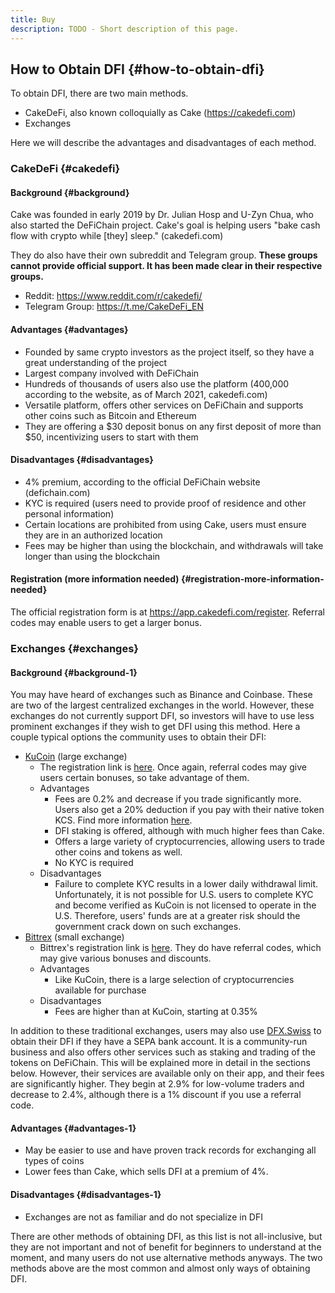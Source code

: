 ```yaml
---
title: Buy
description: TODO - Short description of this page.
---
```


## How to Obtain DFI {#how-to-obtain-dfi}

To obtain DFI, there are two main methods.

- CakeDeFi, also known colloquially as Cake ([<https://cakedefi.com>](https://cakedefi.com/))
- Exchanges

Here we will describe the advantages and disadvantages of each method.

### CakeDeFi {#cakedefi}

#### Background {#background}

Cake was founded in early 2019 by Dr. Julian Hosp and U-Zyn Chua, who also started the DeFiChain project. Cake's goal is helping users "bake cash flow with crypto while \[they\] sleep." (cakedefi.com)

They do also have their own subreddit and Telegram group. **These groups cannot provide official support. It has been made clear in their respective groups.**

- Reddit: <https://www.reddit.com/r/cakedefi/>
- Telegram Group: <https://t.me/CakeDeFi_EN>

#### Advantages {#advantages}

- Founded by same crypto investors as the project itself, so they have a great understanding of the project
- Largest company involved with DeFiChain
- Hundreds of thousands of users also use the platform (400,000 according to the website, as of March 2021, cakedefi.com)
- Versatile platform, offers other services on DeFiChain and supports other coins such as Bitcoin and Ethereum
- They are offering a \$30 deposit bonus on any first deposit of more than \$50, incentivizing users to start with them

#### Disadvantages {#disadvantages}

- 4% premium, according to the official DeFiChain website (defichain.com)
- KYC is required (users need to provide proof of residence and other personal information)
- Certain locations are prohibited from using Cake, users must ensure they are in an authorized location
- Fees may be higher than using the blockchain, and withdrawals will take longer than using the blockchain

#### Registration (more information needed) {#registration-more-information-needed}

The official registration form is at <https://app.cakedefi.com/register>. Referral codes may enable users to get a larger bonus.

### Exchanges {#exchanges}

#### Background {#background-1}

You may have heard of exchanges such as Binance and Coinbase. These are two of the largest centralized exchanges in the world. However, these exchanges do not currently support DFI, so investors will have to use less prominent exchanges if they wish to get DFI using this method. Here a couple typical options the community uses to obtain their DFI:

- [KuCoin](https://www.kucoin.com/) (large exchange)
  - The registration link is [here](https://www.kucoin.com/ucenter/signup?spm=kcWeb.B1homepage.register.1). Once again, referral codes may give users certain bonuses, so take advantage of them.
  - Advantages
    - Fees are 0.2% and decrease if you trade significantly more. Users also get a 20% deduction if you pay with their native token KCS. Find more information [here](https://www.kucoin.com/vip/level).
    - DFI staking is offered, although with much higher fees than Cake.
    - Offers a large variety of cryptocurrencies, allowing users to trade other coins and tokens as well.
    - No KYC is required
  - Disadvantages
    - Failure to complete KYC results in a lower daily withdrawal limit. Unfortunately, it is not possible for U.S. users to complete KYC and become verified as KuCoin is not licensed to operate in the U.S. Therefore, users' funds are at a greater risk should the government crack down on such exchanges.
- [Bittrex](https://bittrex.com/) (small exchange)
  - Bittrex's registration link is [here](https://bittrex.com/account/register). They do have referral codes, which may give various bonuses and discounts.
  - Advantages
    - Like KuCoin, there is a large selection of cryptocurrencies available for purchase
  - Disadvantages
    - Fees are higher than at KuCoin, starting at 0.35%

In addition to these traditional exchanges, users may also use [DFX.Swiss](https://dfx.swiss/en) to obtain their DFI if they have a SEPA bank account. It is a community-run business and also offers other services such as staking and trading of the tokens on DeFiChain. This will be explained more in detail in the sections below. However, their services are available only on their app, and their fees are significantly higher. They begin at 2.9% for low-volume traders and decrease to 2.4%, although there is a 1% discount if you use a referral code.

#### Advantages {#advantages-1}

- May be easier to use and have proven track records for exchanging all types of coins
- Lower fees than Cake, which sells DFI at a premium of 4%.

#### Disadvantages {#disadvantages-1}

- Exchanges are not as familiar and do not specialize in DFI

There are other methods of obtaining DFI, as this list is not all-inclusive, but they are not important and not of benefit for beginners to understand at the moment, and many users do not use alternative methods anyways. The two methods above are the most common and almost only ways of obtaining DFI.

